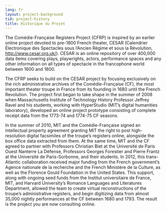 ```yaml
---
lang: fr
layout: project-background
tid: project-history
title: Historique du Projet
---
```

The Com&eacute;die-Fran&ccedil;aise Registers Project (CFRP) is inspired by an earlier online project devoted to pre-1800 French theater, CESAR (Calendrier Électronique des Spectacles sous l&rsquo;Ancien R&eacute;gime et sous la R&eacute;volution, http://www.cesar.org.uk/). CESAR is an online repository of over 400,000 data items covering plays, playwrights, actors, performance spaces and any other information on all types of spectacle in the francophone world between 1600 and 1800.

The CFRP seeks to build on the CESAR project by focusing exclusively on the rich administrative archives of the Com&eacute;die-Fran&ccedil;aise (CF), the most important theater troupe in France from its founding in 1680 until the French Revolution. The project first began to take shape in the summer of 2008 when Massachusetts Institute of Technology History Professor Jeffrey Ravel and his students, working with HyperStudio (MIT&rsquo;s digital humanities laboratory), developed an online project prototype consisting of complete receipt data from the 1773-74 and 1774-75 CF seasons.

In the summer of 2010, MIT and the Com&eacute;die-Fran&ccedil;aise signed an intellectual property agreement granting MIT the right to post high-resolution digital facsimiles of the troupe&rsquo;s registers online, alongside the box office data extracted from them. At the same time, MIT and the CF agreed to partner with Professors Christian Biet at the Universit&eacute; de Paris Ouest Nanterre La D&eacute;fense, Professors Georges Forestier and Pierre Frantz at the Universit&eacute; de Paris-Sorbonne, and their students. In 2012, this trans-Atlantic collaboration received major funding from the French government&rsquo;s Agence nationale de la recherche and the French Minist&egrave;re de la Culture, as well as the Florence Gould Foundation in the United States. This support, along with ongoing seed funds from the Institut universitaire de France, MIT, and Harvard University&rsquo;s Romance Languages and Literatures Department, allowed the team to create virtual reconstructions of the troupe&rsquo;s administrative registers, and begin digitizing data from almost 35,000 nightly performances at the CF between 1680 and 1793. The result is the project you are now consulting online.